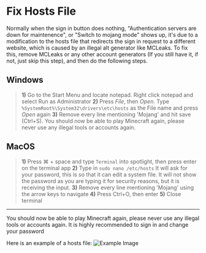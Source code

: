# Fix Hosts File

Normally when the sign in button does nothing, "Authentication servers are down for maintenence", or "Switch to mojang mode" shows up, it's due to a modification to the hosts file that redirects the sign in request to a different website, which is caused by an illegal alt generator like MCLeaks. To fix this, remove MCLeaks or any other account generators (If you still have it, if not, just skip this step), and then do the following steps.

## Windows

> **1)** Go to the Start Menu and locate notepad. Right click notepad and select Run as Administrator 
> **2)** Press *File*, then *Open*. Type `%SystemRoot%\System32\drivers\etc\hosts` as the File name and press *Open* again
> **3)** Remove every line mentioning 'Mojang' and hit save (Ctrl+S).
> You should now be able to play Minecraft again, please never use any illegal tools or accounts again.  


## MacOS

> **1)** Press ⌘ + space and type `Terminal` into spotlight, then press enter on the terminal app 
> **2)** Type in `sudo nano /etc/hosts` It will ask for your password, this is so that it can edit a system file. It will not show the password as you are typing it for security reasons, but it is receiving the input.
> **3)** Remove every line mentioning 'Mojang' using the arrow keys to navigate
> **4)** Press Ctrl+O, then enter 
> **5)** Close terminal

 ---
You should now be able to play Minecraft again, please never use any illegal tools or accounts again. 
It is highly recommended to sign in and change your password 

Here is an example of a hosts file:
![Example Image](https://imgur.com/a/E8qLgqs)